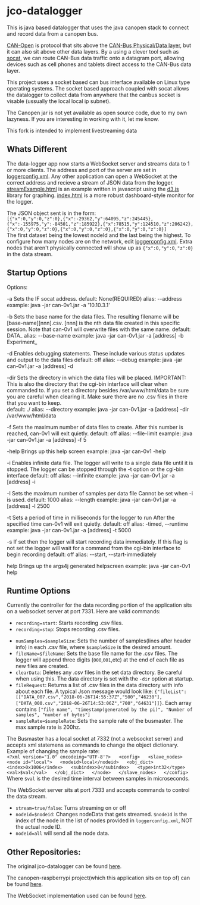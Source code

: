 # jco-datalogger
This is java based datalogger that uses the java canopen stack to connect and record data from a canopen bus.

[CAN-Open](http://www.can-cia.org/index.php?id=canopen) is protocol that sits above the 
[CAN-Bus Physical/Data layer](http://www.can-cia.org/index.php?id=systemdesign-can-physicallayer),
but it can also sit above other data layers.  By a using a clever tool such as [socat](http://linux.die.net/man/1/socat),
we can route CAN-Bus data traffic onto a datagram port, allowing devices such as cell phones and tablets direct access to the
CAN-Bus data layer.

This project uses a socket based can bus interface available on Linux type operating systems.  The socket based approach coupled with socat 
allows the datalogger to collect data from anywhere that the canbus socket is visable (ussually the local local ip subnet).  

The Canopen jar is not yet available as open source code, due to my own lazyness.  If you are interesting in working with it, let me know.

This fork is intended to implement livestreaming data

## Whats Different  
  
The data-logger app now starts a WebSocket server and streams data to 1 or
more clients. The address and port
of the server are set in
[loggerconfig.xml](https://github.com/Awalrod/jco-datalogger/blob/master/code/loggerconfig.xml).
Any other application can open a WebSocket at the correct address and
recieve a stream of JSON data from the logger.
[streamExample.html](https://github.com/Awalrod/jco-datalogger/blob/master/code/examples/streamExample.html) is an example
written in javascript using the [d3.js](https://d3js.org/) library for
graphing. [index.html](https://github.com/Awalrod/jco-datalogger/blob/master/code/examples/index.html) is a more
robust dashboard-style monitor for the logger.

The JSON object sent is in the form:  
`[{"x":0,"y":0,"z":0},{"x":-29362,"y":64095,"z":245445},{"x":-155975,"y":-84501,"z":185922},{"x":78515,"y":124510,"z":206242},{"x":0,"y":0,"z":0},{"x":0,"y":0,"z":0},{"x":0,"y":0,"z":0}]`  
The first dataset being the lowest nodeId and the last being the highest. To
configure how many nodes are on the network, edit 
[loggerconfig.xml](jco-datalogger/code/loggerconfig.xml). Extra nodes that
aren't physically connected will show up as `{"x":0,"y":0,"z":0}` in the
data stream.

## Startup Options
Options:

-a      Sets the IF socat address.
        default: None(REQUIRED)
        alias: --address
        example: java -jar can-0v1.jar -a '10.10.3.1'

-b      Sets the base name for the data files. The resulting 
        filename will be [base-name][nnn].csv. [nnn] is the nth 
        data file created in this specific session. Note that 
        can-0v1 will overwrite files with the same name.
        default: DATA_
        alias: --base-name
        example: java -jar can-0v1.jar  -a [address] -b Experiment_

-d      Enables debugging statements. These include various
        status updates and output to the data files
        default: off
        alias: --debug
        example: java -jar can-0v1.jar  -a [address] -d

-dir    Sets the directory in which the data files will be 
        placed. 
        IMPORTANT: This is also the directory that the cgi-bin
                interface will clear when commanded to. If you set a 
                directory besides /var/www/html/data be sure you are careful 
                when clearing it. Make sure there are no .csv files in there 
                that you want to keep.  
        default: ./
        alias: --directory
        example: java -jar can-0v1.jar  -a [address] -dir /var/www/html/data

-f      Sets the maximum number of data files to create. After
        this number is reached, can-0v1 will exit quietly.
        default: off
        alias: --file-limit
        example: java -jar can-0v1.jar -a [address] -f 5

-help   Brings up this help screen
        example: java -jar can-0v1 -help

-i      Enables infinite data file. The logger will
        write to a single data file until it is stopped.
        The logger can be stopped through the -t option or
        the cgi-bin interface
        default: off
        alias: --infinite
        example: java -jar can-0v1.jar -a [address] -i

-l      Sets the maximum number of samples per data file
        Cannot be set when -i is used.
        default: 1000
        alias: --length
        example: java -jar can-0v1.jar  -a [address] -l 2500

-t      Sets a period of time in milliseconds for the logger to run
        After the specified time can-0v1 will exit quietly.
        default: off
        alias: -timed, --runtime
        example: java -jar can-0v1.jar  -a [address] -t 5000

-s      If set then the logger will start recording data immediately.
        If this flag is not set the logger will wait for a 
        command from the cgi-bin interface to begin recording
        default: off
        alias: --start, --start-immediately

help    Brings up the args4j generated helpscreen
        example: java -jar can-0v1 help



## Runtime Options 
Currently the controller for the data recording portion of the application
sits on a websocket server at port 7331. Here are valid commands:  
+ `recording=start`: Starts recording .csv files.  
+ `recording=stop`: Stops recording .csv files.
<!---+ `status\n`: Returns a brief status message that includes:  
	Recording/Not Recording  
	Samples per file  
	Base Filename  
	Start time (if recording)  
	Runtime (if recording)
--->  
+ `numSamples=$sampleSize`: Sets the number of samples(lines after header info) in each .csv file, where `$sampleSize` is the desired amount.
+ `fileName=$fileName`: Sets the base file name for the .csv files. The logger will append three digits (`000`,`001`,etc) at the end of each file as new files are created.  
+ `clearData`: Deletes any .csv files in the set data directory. Be careful when using this. The data directory is set with the `-dir` option at startup. 
+ `fileRequest`: Returns a list of .csv files in the data directory with info about each file. A typical Json message would look like: `{"fileList": [["DATA_007.csv","2018-06-26T14:55:37Z","500","46230"],["DATA_000.csv","2018-06-26T14:53:06Z","700","64631"]]}`. Each array contains `["file name", "timestamp(generated by the pi)", "Number of samples", "number of bytes"]`  
+ `sampleRate=$sampleRate`: Sets the sample rate of the busmaster. The max sample rate is 200hz.



The Busmaster has a local socket at 7332 (not a websocket server) and accepts xml statemens as commands to change the object
dictionary. Example of changing the sample rate:  
`<?xml version="1.0" encodeing="UTF-8'?>  
<config>  
	<slave_nodes>  
		<node id="local">  
			<nodeid>local</nodeid>  
			<obj_dict>  
				<index>0x1006</index>  
				<subindex>0</subindex>  
				<type>int32</type>  
				<val>$val</val>  
			</obj_dict>  
		</node>  
	</slave_nodes>  
</config>`  
Where `$val` is the desired time interval between samples in microseconds.  

The WebSocket server sits at port 7333 and accepts commands to control the data stream.
+ `stream=true/false`: Turns streaming on or off
+ `nodeid=$nodeid`: Changes nodeData that gets streamed. `$nodeId` is the index of the node in the list of nodes provided in `loggerconfig.xml`, NOT the actual node ID.  
+ `nodeid=all` will send all the node data.  


## Other Repositories:
The original jco-datalogger can be found 
[here](https://github.com/mpcrowe/jco-datalogger).  

The canopen-raspberrypi project(which this application sits on top of) can
be found [here](https://github.com/mpcrowe/canopen-raspberrypi).  

The WebSocket implementation used can be found
[here](https://github.com/TooTallNate/Java-WebSocket). 
